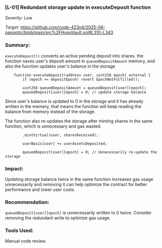 ### [L-01] Redundant storage update in executeDeposit function

_Severity:_ Low

_Target:_
https://github.com/code-423n4/2025-06-panoptic/blob/main/src%2FHypoVault.sol#L310-L343



### Summary:

`executeDeposit()` converts an active pending deposit into shares. the function saves user's deposit amount in `queuedDepositAmount` memory, and also the function updates user's balance in the storage

```solidity
    function executeDeposit(address user, uint256 epoch) external {
        if (epoch >= depositEpoch) revert EpochNotFulfilled();

        uint256 queuedDepositAmount = queuedDeposit[user][epoch];
        queuedDeposit[user][epoch] = 0; // update storage balance
```

Since user's balance is updated to 0 in the storage and it has already written in the memery, that means the function will keep reading the balance from memory instead of the storage.

The function also re-updates the storage after minting shares in the same function, which is unnecessary and gas wasted.

```solidity
        _mintVirtual(user, sharesReceived);

        userBasis[user] += userAssetsDeposited;

        queuedDeposit[user][epoch] = 0; // Unnecessarily re-update the storage 
```



### Impact:

Updating storage balance twice in the same function increases gas usage unnecessarily and removing it can help optimize the contract for better performance and lower user costs.



### Recommendation:

`queuedDeposit[user][epoch]` is unnecessarily written to 0 twice. Consider removing the redundant write to optimize gas usage.

### Tools Used:
Manual code review.
